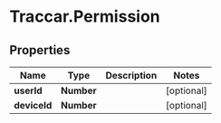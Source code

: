 # Traccar.Permission

## Properties
Name | Type | Description | Notes
------------ | ------------- | ------------- | -------------
**userId** | **Number** |  | [optional] 
**deviceId** | **Number** |  | [optional] 


